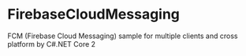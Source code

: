 # FirebaseCloudMessaging
FCM (Firebase Cloud Messaging) sample for multiple clients and cross platform by C#.NET Core 2
